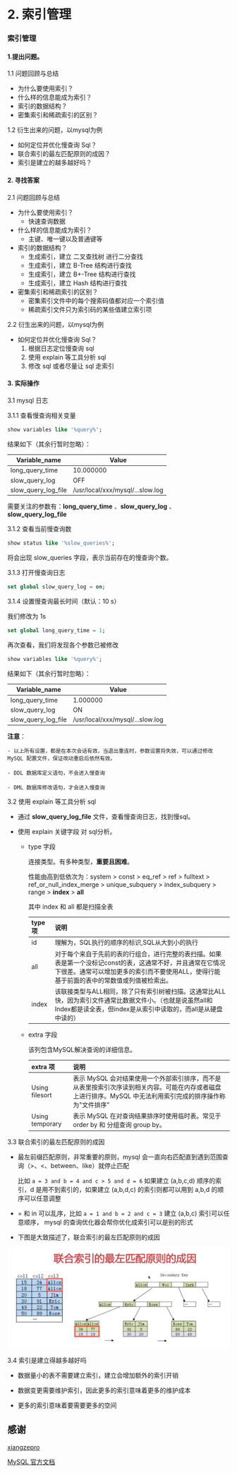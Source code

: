 # 2. 索引管理
 
### 索引管理
 
 
#### 1.提出问题。

1.1 问题回顾与总结
 - 为什么要使用索引？
 - 什么样的信息能成为索引？
 - 索引的数据结构？
 - 密集索引和稀疏索引的区别？
 
1.2 衍生出来的问题，以mysql为例
 - 如何定位并优化慢查询 Sql？
 - 联合索引的最左匹配原则的成因？
 - 索引是建立的越多越好吗？

#### 2. 寻找答案

2.1 问题回顾与总结
 - 为什么要使用索引？
    - 快速查询数据
 - 什么样的信息能成为索引？
    - 主键、唯一键以及普通键等
 - 索引的数据结构？
    - 生成索引，建立 二叉查找树 进行二分查找
    - 生成索引，建立 B-Tree 结构进行查找
    - 生成索引，建立 B+-Tree 结构进行查找
    - 生成索引，建立 Hash 结构进行查找
 - 密集索引和稀疏索引的区别？
    - 密集索引文件中的每个搜索码值都对应一个索引值
    - 稀疏索引文件只为索引码的某些值建立索引项

2.2 衍生出来的问题，以mysql为例
 - 如何定位并优化慢查询 Sql？
    1. 根据日志定位慢查询 sql
    2. 使用 explain 等工具分析 sql
    3. 修改 sql 或者尽量让 sql 走索引


#### 3. 实际操作

3.1 mysql 日志

3.1.1 查看慢查询相关变量

```sql
show variables like '%query%';
```

结果如下（其余行暂时忽略）：

| Variable_name     |              Value             |
|-------------------|--------------------------------|
|long_query_time    |          10.000000             |
|slow_query_log     |             OFF                |
|slow_query_log_file|/usr/local/xxx/mysql/...slow.log|

需要关注的参数有：**long_query_time** 、**slow_query_log** 、 **slow_query_log_file**


3.1.2 查看当前慢查询数

```sql
show status like '%slow_queries%';
```

将会出现 slow_queries 字段，表示当前存在的慢查询个数。

3.1.3 打开慢查询日志

```sql
set global slow_query_log = on;
```

3.1.4 设置慢查询最长时间（默认：10 s）

我们修改为 1s
```sql
set global long_query_time = 1;
```

再次查看，我们将发现各个参数已被修改

```sql
show variables like '%query%';
```


结果如下（其余行暂时忽略）：

| Variable_name     |              Value             |
|-------------------|--------------------------------|
|long_query_time    |           1.000000             |
|slow_query_log     |              ON                |
|slow_query_log_file|/usr/local/xxx/mysql/...slow.log|


**注意**：

    - 以上所有设置，都是在本次会话有效，当退出重连时，参数设置将失效，可以通过修改 MySQL 配置文件，保证改动重启后依然有效。
    
    - DDL 数据库定义语句，不会进入慢查询
    
    - DML 数据库修改语句，才会进入慢查询

3.2 使用 explain 等工具分析 sql

- 通过 **slow_query_log_file** 文件，查看慢查询日志，找到慢sql。

- 使用 explain 关键字段 对 sql分析。
    - type 字段
    
        连接类型。有多种类型，**重要且困难**。
        
        性能由高到低依次为：system > const > eq_ref > ref > fulltext > ref_or_null_index_merge > unique_subquery > index_subquery > range > **index** > **all**
        
        其中 index 和 all 都是扫描全表
        
        | type 项  |              说明             |
        |-------------------|--------------------------------|
        |   id     |  理解为，SQL执行的顺序的标识,SQL从大到小的执行           |
        |   all    |  对于每个来自于先前的表的行组合，进行完整的表扫描。如果表是第一个没标记const的表，这通常不好，并且通常在它情况下很差。通常可以增加更多的索引而不要使用ALL，使得行能基于前面的表中的常数值或列值被检索出。           |
        |  index   |  该联接类型与ALL相同，除了只有索引树被扫描。这通常比ALL快，因为索引文件通常比数据文件小。（也就是说虽然all和Index都是读全表，但index是从索引中读取的，而all是从硬盘中读的）             |
            
    - extra 字段
    
        该列包含MySQL解决查询的详细信息。
    
        | extra 项     |              说明             |
        |-------------------|--------------------------------|
        |Using filesort     |   表示 MySQL 会对结果使用一个外部索引排序，而不是从表里按索引次序读到相关内容。可能在内存或者磁盘上进行排序。MySQL 中无法利用索引完成的排序操作称为"文件排序"            |
        |Using temporary    |  表示 MySQL 在对查询结果排序时使用临时表。常见于 order by 和 分组查询 group by。             |
        
3.3 联合索引的最左匹配原则的成因

- 最左前缀匹配原则，非常重要的原则，mysql 会一直向右匹配直到遇到范围查询（>、<、between、like）就停止匹配

    比如 ```a = 3 and b = 4 and c > 5 and d = 6``` 如果建立 (a,b,c,d) 顺序的索引，d 是用不到索引的，如果建立 (a,b,d,c) 的索引则都可以用到 a,b,d 的顺序可以任意调整
    
- = 和 in 可以乱序，比如 ```a = 1 and b = 2 and c = 3``` 建立 (a,b,c) 索引可以任意顺序， mysql 的查询优化器会帮你优化成索引可以是别的形式

- 下图是大致描述了，联合索引的最左匹配原则的成因

![Alt text](./images/2_索引管理_3_3_1.png)


3.4 索引是建立得越多越好吗

- 数据量小的表不需要建立索引，建立会增加额外的索引开销

- 数据变更需要维护索引，因此更多的索引意味着更多的维护成本

- 更多的索引意味着要需要更多的空间

## 感谢

[xiangzepro](https://www.imooc.com/t/4264265)

[MySQL 官方文档](https://dev.mysql.com/doc/refman/8.0/en/innodb-locking.html)

